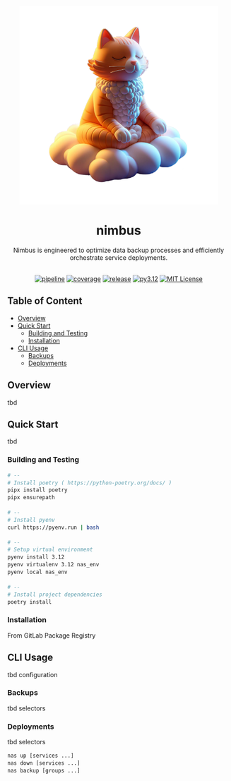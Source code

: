 <div align="center">
  <img src="./docs/logo.png" width="450" />
  
  # nimbus <!-- omit from toc --> 
  
  Nimbus is engineered to optimize data backup processes and efficiently orchestrate service deployments.
  <br/><br/>

  [![pipeline](https://git.lothric.net/lothric/infrastructure/nimbus/badges/main/pipeline.svg)](https://git.lothric.net/lothric/infrastructure/nimbus/-/pipelines)
  [![coverage](https://git.lothric.net/lothric/infrastructure/nimbus/badges/main/coverage.svg)](https://lothric.pages.lothric.net/infrastructure/nimbus)
  [![release](https://git.lothric.net/lothric/infrastructure/nimbus/-/badges/release.svg)](https://git.lothric.net/lothric/infrastructure/nimbus/-/releases)
  [![py3.12](https://img.shields.io/badge/python-3.12-4584b6.svg)](https://www.python.org/downloads/release/python-3120/)
  [![MIT License](https://img.shields.io/badge/license-MIT-blue)](https://opensource.org/license/mit)

</div>


## Table of Content <!-- omit from toc -->

- [Overview](#overview)
- [Quick Start](#quick-start)
  - [Building and Testing](#building-and-testing)
  - [Installation](#installation)
- [CLI Usage](#cli-usage)
  - [Backups](#backups)
  - [Deployments](#deployments)

## Overview

tbd

## Quick Start

tbd

### Building and Testing

```bash
# --
# Install poetry ( https://python-poetry.org/docs/ )
pipx install poetry
pipx ensurepath

# --
# Install pyenv
curl https://pyenv.run | bash

# --
# Setup virtual environment
pyenv install 3.12
pyenv virtualenv 3.12 nas_env
pyenv local nas_env

# --
# Install project dependencies
poetry install
```

### Installation

From GitLab Package Registry

## CLI Usage

tbd configuration

### Backups

tbd selectors

### Deployments

tbd selectors

```bash
nas up [services ...]
nas down [services ...]
nas backup [groups ...]
```